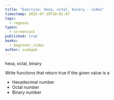```yaml
---
title: "Exercise: hexa, octal, binary - video"
timestamp: 2015-07-19T18:01:07
tags:
  - regexes
types:
  - screencast
published: true
books:
  - beginner_video
author: szabgab
---
```



hexa, octal, binary


Write functions that return true if the given value is a

* Hexadecimal number
* Octal number
* Binary number

<slidecast file="beginner-perl/exercise-hexa-octal-binary" youtube="TUr41AAm0Hg" />
